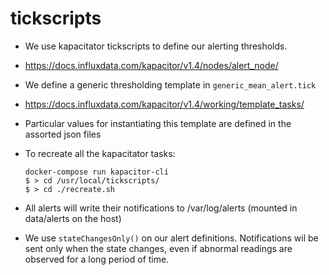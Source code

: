 # tickscripts

- We use kapacitator tickscripts to define our alerting thresholds.
- https://docs.influxdata.com/kapacitor/v1.4/nodes/alert_node/

- We define a generic thresholding template in `generic_mean_alert.tick`
- https://docs.influxdata.com/kapacitor/v1.4/working/template_tasks/
- Particular values for instantiating this template are defined in the assorted json files
- To recreate all the kapacitator tasks:
  ```
  docker-compose run kapacitor-cli
  $ > cd /usr/local/tickscripts/
  $ > cd ./recreate.sh
  ```

- All alerts will write their notifications to /var/log/alerts (mounted in data/alerts on the host)
- We use `stateChangesOnly()` on our alert definitions.
  Notifications wil be sent only when the state changes, even if abnormal readings are observed
  for a long period of time.
